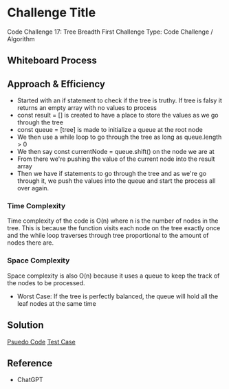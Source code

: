 # Challenge Title

Code Challenge 17: Tree Breadth First
Challenge Type: Code Challenge / Algorithm

## Whiteboard Process
<!-- Embedded whiteboard image -->

## Approach & Efficiency
<!-- What approach did you take? Why? What is the Big O space/time for this approach? -->
- Started with an if statement to check if the tree is truthy. If tree is falsy it returns an empty array with no values to process
- const result = [] is created to have a place to store the values as we go through the tree
- const queue = [tree] is made to initialize a queue at the root node
- We then use a while loop to go through the tree as long as queue.length > 0
- We then say const currentNode = queue.shift() on the node we are at
- From there we're pushing the value of the current node into the result array
- Then we have if statements to go through the tree and as we're go through it, we push the values into the queue and start the process all over again.

### Time Complexity

Time complexity of the code is O(n) where n is the number of nodes in the tree. This is because the function visits each node on the tree exactly once and the while loop traverses through tree proportional to the amount of nodes there are.

### Space Complexity

Space complexity is also O(n) because it uses a queue to keep the track of the nodes to be processed.

- Worst Case: If the tree is perfectly balanced, the queue will hold all the leaf nodes at the same time

## Solution
<!-- Show how to run your code, and examples of it in action -->
[Psuedo Code](./tree-breadth-first.js)
[Test Case](./tree-breadth-first.test.js)

## Reference

- ChatGPT
